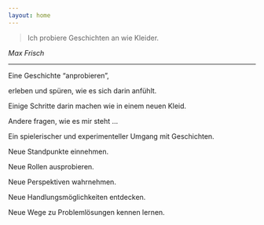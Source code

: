 ```yaml
---
layout: home
---
```


>Ich probiere Geschichten an wie Kleider.

<cite>Max Frisch</cite>

- - -

Eine Geschichte “anprobieren”,

erleben und spüren, wie es sich darin anfühlt.

Einige Schritte darin machen wie in einem neuen Kleid.

Andere fragen, wie es mir steht …

Ein spielerischer und experimenteller Umgang mit Geschichten.

Neue Standpunkte einnehmen.

Neue Rollen ausprobieren.

Neue Perspektiven wahrnehmen.

Neue Handlungsmöglichkeiten entdecken.

Neue Wege zu Problemlösungen kennen lernen.